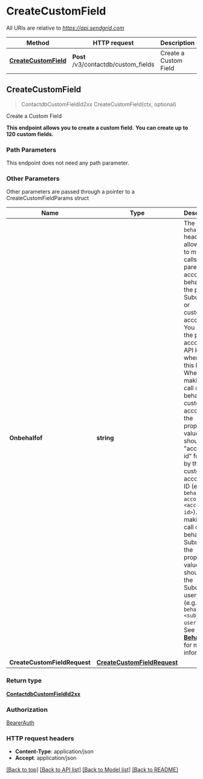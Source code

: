 # CreateCustomField

All URIs are relative to *https://api.sendgrid.com*

Method | HTTP request | Description
------------- | ------------- | -------------
[**CreateCustomField**](CreateCustomField.md#CreateCustomField) | **Post** /v3/contactdb/custom_fields | Create a Custom Field



## CreateCustomField

> ContactdbCustomFieldId2xx CreateCustomField(ctx, optional)

Create a Custom Field

**This endpoint allows you to create a custom field.**  **You can create up to 120 custom fields.**

### Path Parameters

This endpoint does not need any path parameter.

### Other Parameters

Other parameters are passed through a pointer to a CreateCustomFieldParams struct


Name | Type | Description
------------- | ------------- | -------------
**Onbehalfof** | **string** | The `on-behalf-of` header allows you to make API calls from a parent account on behalf of the parent's Subusers or customer accounts. You will use the parent account's API key when using this header. When making a call on behalf of a customer account, the property value should be \"account-id\" followed by the customer account's ID (e.g., `on-behalf-of: account-id <account-id>`). When making a call on behalf of a Subuser, the property value should be the Subuser's username (e.g., `on-behalf-of: <subuser-username>`). See [**On Behalf Of**](https://docs.sendgrid.com/api-reference/how-to-use-the-sendgrid-v3-api/on-behalf-of) for more information.
**CreateCustomFieldRequest** | [**CreateCustomFieldRequest**](CreateCustomFieldRequest.md) | 

### Return type

[**ContactdbCustomFieldId2xx**](ContactdbCustomFieldId2xx.md)

### Authorization

[BearerAuth](../README.md#BearerAuth)

### HTTP request headers

- **Content-Type**: application/json
- **Accept**: application/json

[[Back to top]](#) [[Back to API list]](../README.md#documentation-for-api-endpoints)
[[Back to Model list]](../README.md#documentation-for-models)
[[Back to README]](../README.md)

